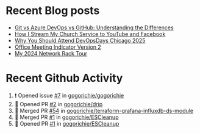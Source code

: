 # Recent Blog posts
<!-- BLOG-POST-LIST:START -->
- [Git vs Azure DevOps vs GitHub: Understanding the Differences](https://www.gogorichie.com/blog/microsoft/gitvsghvsado/)
- [How I Stream My Church Service to YouTube and Facebook](https://www.gogorichie.com/blog/church_live_stream/)
- [Why You Should Attend DevOpsDays Chicago 2025](https://www.gogorichie.com/blog/devopsdayschicago2025/)
- [Office Meeting Indicator Version 2](https://www.gogorichie.com/blog/office-meeting-indicator-v2/)
- [My 2024 Network Rack Tour](https://www.gogorichie.com/blog/my-2024-network-rack-tour/)
<!-- BLOG-POST-LIST:END -->


# Recent Github Activity
<!--START_SECTION:activity-->
1. ❗ Opened issue [#7](https://github.com/gogorichie/gogorichie/issues/7) in [gogorichie/gogorichie](https://github.com/gogorichie/gogorichie)
2. 💪 Opened PR [#2](https://github.com/gogorichie/drip/pull/2) in [gogorichie/drip](https://github.com/gogorichie/drip)
3. 🎉 Merged PR [#54](https://github.com/gogorichie/terraform-grafana-influxdb-ds-module/pull/54) in [gogorichie/terraform-grafana-influxdb-ds-module](https://github.com/gogorichie/terraform-grafana-influxdb-ds-module)
4. 🎉 Merged PR [#1](https://github.com/gogorichie/ESCleanup/pull/1) in [gogorichie/ESCleanup](https://github.com/gogorichie/ESCleanup)
5. 💪 Opened PR [#1](https://github.com/gogorichie/ESCleanup/pull/1) in [gogorichie/ESCleanup](https://github.com/gogorichie/ESCleanup)
<!--END_SECTION:activity-->

